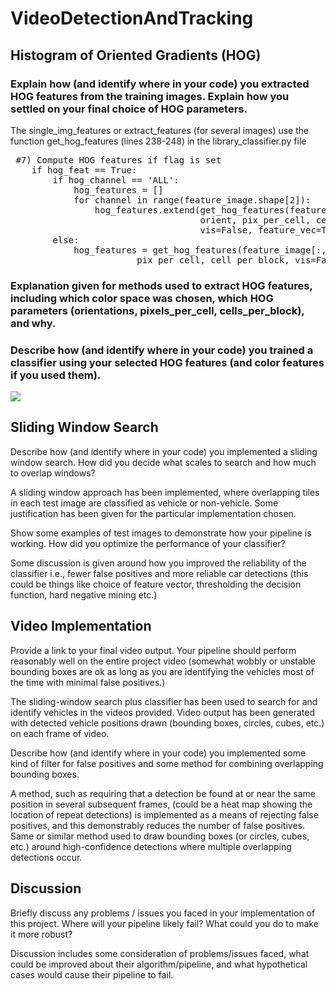 # VideoDetectionAndTracking


## Histogram of Oriented Gradients (HOG)




### Explain how (and identify where in your code) you extracted HOG features from the training images. Explain how you settled on your final choice of HOG parameters.


The single_img_features or extract_features (for several images) use the function get_hog_features (lines 238-248) in the library_classifier.py file

<pre>
 #7) Compute HOG features if flag is set
    if hog_feat == True:
        if hog_channel == 'ALL':
            hog_features = []
            for channel in range(feature_image.shape[2]):
                hog_features.extend(get_hog_features(feature_image[:,:,channel], 
                                    orient, pix_per_cell, cell_per_block, 
                                    vis=False, feature_vec=True))      
        else:
            hog_features = get_hog_features(feature_image[:,:,hog_channel], orient, 
                        pix_per_cell, cell_per_block, vis=False, feature_vec=True)
</pre>

### Explanation given for methods used to extract HOG features, including which color space was chosen, which HOG parameters (orientations, pixels_per_cell, cells_per_block), and why.

### Describe how (and identify where in your code) you trained a classifier using your selected HOG features (and color features if you used them).

<img src='car_before_hog.png'>

## Sliding Window Search

Describe how (and identify where in your code) you implemented a sliding window search. How did you decide what scales to search and how much to overlap windows?

A sliding window approach has been implemented, where overlapping tiles in each test image are classified as vehicle or non-vehicle. Some justification has been given for the particular implementation chosen.

Show some examples of test images to demonstrate how your pipeline is working. How did you optimize the performance of your classifier?

Some discussion is given around how you improved the reliability of the classifier i.e., fewer false positives and more reliable car detections (this could be things like choice of feature vector, thresholding the decision function, hard negative mining etc.)

## Video Implementation


Provide a link to your final video output. Your pipeline should perform reasonably well on the entire project video (somewhat wobbly or unstable bounding boxes are ok as long as you are identifying the vehicles most of the time with minimal false positives.)

The sliding-window search plus classifier has been used to search for and identify vehicles in the videos provided. Video output has been generated with detected vehicle positions drawn (bounding boxes, circles, cubes, etc.) on each frame of video.

Describe how (and identify where in your code) you implemented some kind of filter for false positives and some method for combining overlapping bounding boxes.

A method, such as requiring that a detection be found at or near the same position in several subsequent frames, (could be a heat map showing the location of repeat detections) is implemented as a means of rejecting false positives, and this demonstrably reduces the number of false positives. Same or similar method used to draw bounding boxes (or circles, cubes, etc.) around high-confidence detections where multiple overlapping detections occur.

## Discussion

Briefly discuss any problems / issues you faced in your implementation of this project. Where will your pipeline likely fail? What could you do to make it more robust?

Discussion includes some consideration of problems/issues faced, what could be improved about their algorithm/pipeline, and what hypothetical cases would cause their pipeline to fail.